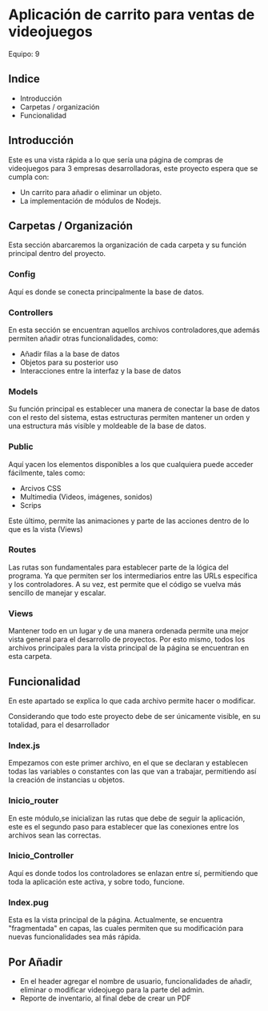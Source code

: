 # Aplicación de carrito para ventas de videojuegos
Equipo: 9

## Indice

- Introducción
- Carpetas / organización
- Funcionalidad

## Introducción
Este es una vista rápida a lo que sería una página de compras de videojuegos para 3 empresas desarrolladoras, este proyecto espera que se cumpla con:
- Un carrito para añadir o eliminar un objeto.
- La implementación de módulos de Nodejs.

## Carpetas / Organización
Esta sección abarcaremos la organización de cada carpeta y su función principal dentro del proyecto.

### Config
Aquí es donde se conecta principalmente la base de datos.

### Controllers
En esta sección se encuentran aquellos archivos controladores,que además permiten añadir otras funcionalidades, como:

- Añadir filas a la base de datos
- Objetos para su posterior uso
- Interacciones entre la interfaz y la base de datos

### Models
Su función principal es establecer una manera de conectar la base de datos con el resto del sistema, estas estructuras permiten mantener un orden y una estructura más visible y moldeable de la base de datos.

### Public
Aquí yacen los elementos disponibles a los que cualquiera puede acceder fácilmente, tales como:
- Arcivos CSS
- Multimedia (Videos, imágenes, sonidos)
- Scrips 

Este último, permite las animaciones y parte de las acciones dentro de lo que es la vista (Views) 

### Routes
Las rutas son fundamentales para establecer parte de la lógica del programa.
Ya que permiten ser los intermediarios entre las URLs específica y los controladores.
A su vez, est permite que el código se vuelva más sencillo de manejar y escalar.
### Views
Mantener todo en un lugar y de una manera ordenada permite una mejor vista general para el desarrollo de proyectos.
Por esto mismo, todos los archivos principales para la vista principal de la página se encuentran en esta carpeta.


## Funcionalidad
En este apartado se explica lo que cada archivo permite hacer o modificar.

Considerando que todo este proyecto debe de ser únicamente visible, en su totalidad, para el desarrollador
### Index.js
Empezamos con este primer archivo, en el que se declaran y establecen todas las variables o constantes con las que van a trabajar, permitiendo así la creación de instancias u objetos.

### Inicio_router
En este módulo,se inicializan las rutas que debe de seguir la aplicación, este es el segundo paso para establecer que las conexiones entre los archivos sean las correctas.

### Inicio_Controller
Aquí es donde todos los controladores se enlazan entre sí, permitiendo que toda la aplicación este activa, y sobre todo, funcione.


### Index.pug
Esta es la vista principal de la página.
Actualmente, se encuentra "fragmentada" en capas, las cuales permiten que su modificación para nuevas funcionalidades sea más rápida.

## Por Añadir

- En el header agregar el nombre de usuario, funcionalidades de añadir, eliminar o modificar videojuego para la parte del admin.
- Reporte de inventario, al final debe de crear un PDF
